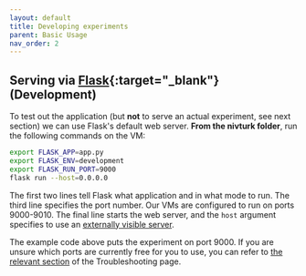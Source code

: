 ```yaml
---
layout: default
title: Developing experiments
parent: Basic Usage
nav_order: 2
---
```


## Serving via [Flask](https://flask.palletsprojects.com/en/1.1.x/){:target="_blank"} (Development)

To test out the application (but **not** to serve an actual experiment, see next section) we can use Flask's default web server. **From the nivturk folder**, run the following commands on the VM:

```bash
export FLASK_APP=app.py
export FLASK_ENV=development
export FLASK_RUN_PORT=9000
flask run --host=0.0.0.0
```

The first two lines tell Flask what application and in what mode to run. The third line specifies the port number. Our VMs are configured to run on ports 9000-9010. The final line starts the web server, and the `host` argument specifies to use an [externally visible server](https://flask.palletsprojects.com/en/1.1.x/quickstart/).

The example code above puts the experiment on port 9000. If you are unsure which ports are currently free for you to use, you can refer to [the relevant section](../../troubleshooting#determining-if-a-port-is-in-use) of the Troubleshooting page.
